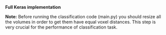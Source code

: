 <b>Full Keras implementation</b>

<b>Note:</b> Before running the classification code (main.py) you should resize all the volumes in order to get them have equal voxel distances. This step is very crucial for the performance of classification task.
